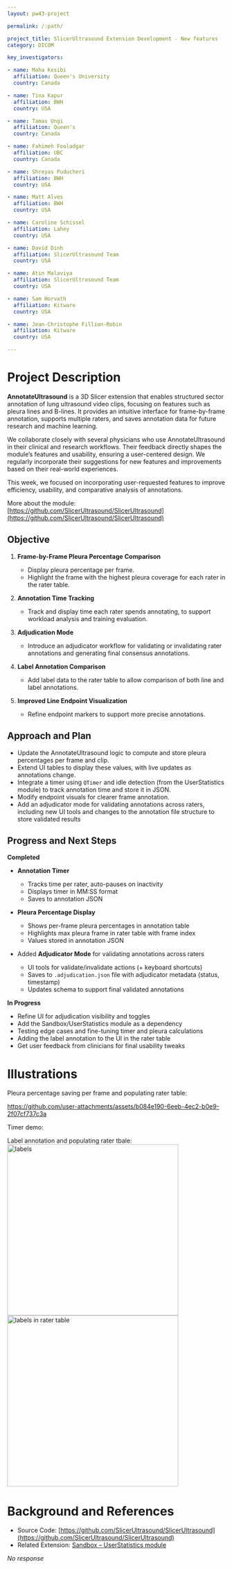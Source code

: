 ```yaml
---
layout: pw43-project

permalink: /:path/

project_title: SlicerUltrasound Extension Development - New features
category: DICOM

key_investigators:

- name: Maha Kesibi
  affiliation: Queen's University
  country: Canada

- name: Tina Kapur
  affiliation: BWH
  country: USA

- name: Tamas Ungi
  affiliation: Queen's
  country: Canada

- name: Fahimeh Fooladgar
  affiliation: UBC
  country: Canada

- name: Shreyas Puducheri
  affiliation: BWH
  country: USA

- name: Matt Alves
  affiliation: BWH
  country: USA

- name: Caroline Schissel
  affiliation: Lahey
  country: USA

- name: David Dinh
  affiliation: SlicerUltrasound Team
  country: USA

- name: Atin Malaviya
  affiliation: SlicerUltrasound Team
  country: USA

- name: Sam Horvath
  affiliation: Kitware
  country: USA

- name: Jean-Christophe Fillion-Robin
  affiliation: Kitware
  country: USA

---
```


# Project Description

<!-- Add a short paragraph describing the project. -->


**AnnotateUltrasound** is a 3D Slicer extension that enables structured sector annotation of lung ultrasound video clips, focusing on features such as pleura lines and B-lines. It provides an intuitive interface for frame-by-frame annotation, supports multiple raters, and saves annotation data for future research and machine learning.

We collaborate closely with several physicians who use AnnotateUltrasound in their clinical and research workflows. Their feedback directly shapes the module’s features and usability, ensuring a user-centered design. We regularly incorporate their suggestions for new features and improvements based on their real-world experiences.

This week, we focused on incorporating user-requested features to improve efficiency, usability, and comparative analysis of annotations.

More about the module: [https://github.com/SlicerUltrasound/SlicerUltrasound](https://github.com/SlicerUltrasound/SlicerUltrasound)


## Objective

<!-- Describe here WHAT you would like to achieve (what you will have as end result). -->



1. **Frame-by-Frame Pleura Percentage Comparison**  
   - Display pleura percentage per frame.
   - Highlight the frame with the highest pleura coverage for each rater in the rater table.

2. **Annotation Time Tracking**  
   - Track and display time each rater spends annotating, to support workload analysis and training evaluation.

3. **Adjudication Mode**
   - Introduce an adjudicator workflow for validating or invalidating rater annotations and generating final consensus annotations.

4. **Label Annotation Comparison**  
   - Add label data to the rater table to allow comparison of both line and label annotations.

5. **Improved Line Endpoint Visualization**  
   - Refine endpoint markers to support more precise annotations.


## Approach and Plan


- Update the AnnotateUltrasound logic to compute and store pleura percentages per frame and clip.
- Extend UI tables to display these values, with live updates as annotations change.
- Integrate a timer using `QTimer` and idle detection (from the UserStatistics module) to track annotation time and store it in JSON.
- Modify endpoint visuals for clearer frame annotation.
- Add an adjudicator mode for validating annotations across raters, including new UI tools and changes to the annotation file structure to store validated results



## Progress and Next Steps

<!-- Update this section as you make progress, describing of what you have ACTUALLY DONE.
     If there are specific steps that you could not complete then you can describe them here, too. -->

**Completed**
- **Annotation Timer**  
  - Tracks time per rater, auto-pauses on inactivity  
  - Displays timer in MM:SS format  
  - Saves to annotation JSON

- **Pleura Percentage Display**  
  - Shows per-frame pleura percentages in annotation table  
  - Highlights max pleura frame in rater table with frame index  
  - Values stored in annotation JSON

- Added **Adjudicator Mode** for validating annotations across raters  
  - UI tools for validate/invalidate actions (+ keyboard shortcuts)  
  - Saves to `.adjudication.json` file with adjudicator metadata (status, timestamp)  
  - Updates schema to support final validated annotations  

**In Progress**
- Refine UI for adjudication visibility and toggles
- Add the Sandbox/UserStatistics module as a dependency
- Testing edge cases and fine-tuning timer and pleura calculations  
- Adding the label annotation to the UI in the rater table
- Get user feedback from clinicians for final usability tweaks
  
# Illustrations

<!-- Add pictures and links to videos that demonstrate what has been accomplished. -->


Pleura percentage saving per frame and populating rater table:

https://github.com/user-attachments/assets/b084e190-6eeb-4ec2-b0e9-2f07cf737c3a

Timer demo:

Label annotation and populating rater tbale:
<img width="395" alt="labels" src="https://github.com/user-attachments/assets/82875613-02be-4548-b1d6-46c52103ed35" /><img width="395" alt="labels in rater table" src="https://github.com/user-attachments/assets/496c3132-91d1-4512-849d-b49a0fdf05c3" />








# Background and References

<!-- If you developed any software, include link to the source code repository.
     If possible, also add links to sample data, and to any relevant publications. -->

- Source Code: [https://github.com/SlicerUltrasound/SlicerUltrasound](https://github.com/SlicerUltrasound/SlicerUltrasound)
- Related Extension: [Sandbox – UserStatistics module](https://github.com/Slicer/SlicerSandbox)

_No response_

